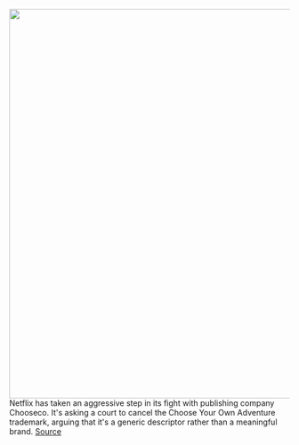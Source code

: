 <img src='https://cdn.vox-cdn.com/thumbor/4ujfXqDuo-y7GctPE9IEwabJBM8=/0x0:2011x1340/1200x800/filters:focal(1358x216:1678x536)/cdn.vox-cdn.com/uploads/chorus_image/image/66399659/BM_Bandersnatch.0.jpg' width='700px' /><br/>
Netflix has taken an aggressive step in its fight with publishing company Chooseco. It's asking a court to cancel the Choose Your Own Adventure trademark, arguing that it's a generic descriptor rather than a meaningful brand.
<a href='https://www.theverge.com/2020/2/28/21157576/netflix-chooseco-bandersnatch-choose-your-own-adventure-trademark-lawsuit'> Source <a/>